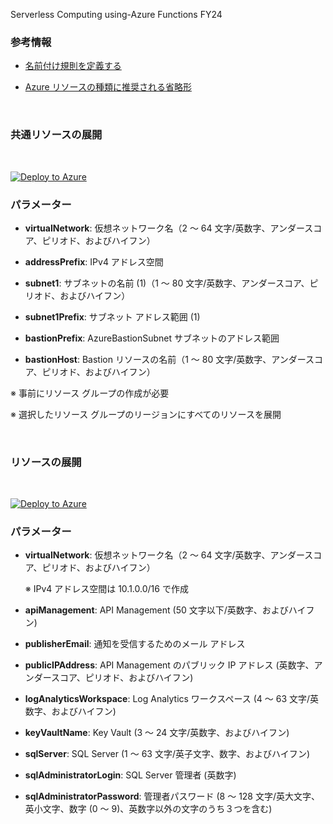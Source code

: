 Serverless Computing using-Azure Functions
FY24

### 参考情報

- [名前付け規則を定義する](https://learn.microsoft.com/ja-jp/azure/cloud-adoption-framework/ready/azure-best-practices/resource-naming)

- [Azure リソースの種類に推奨される省略形](https://learn.microsoft.com/ja-jp/azure/cloud-adoption-framework/ready/azure-best-practices/resource-abbreviations)

<br />

### 共通リソースの展開

<br />

[![Deploy to Azure](https://aka.ms/deploytoazurebutton)](https://portal.azure.com/#create/Microsoft.Template/uri/https%3A%2F%2Fraw.githubusercontent.com%2Fhiroyay-ms%2FServerless-Computing-using-Azure-Functions%2Fmain%2Ftemplates%2Fdeploy-vnet-hub.json)

### パラメーター

- **virtualNetwork**: 仮想ネットワーク名（2 ～ 64 文字/英数字、アンダースコア、ピリオド、およびハイフン）

- **addressPrefix**: IPv4 アドレス空間

- **subnet1**: サブネットの名前 (1)（1 ～ 80 文字/英数字、アンダースコア、ピリオド、およびハイフン）

- **subnet1Prefix**: サブネット アドレス範囲 (1)

- **bastionPrefix**: AzureBastionSubnet サブネットのアドレス範囲

- **bastionHost**: Bastion リソースの名前（1 ～ 80 文字/英数字、アンダースコア、ピリオド、およびハイフン）

※ 事前にリソース グループの作成が必要

※ 選択したリソース グループのリージョンにすべてのリソースを展開

<br />

### リソースの展開

<br />

[![Deploy to Azure](https://aka.ms/deploytoazurebutton)](https://portal.azure.com/#create/Microsoft.Template/uri/https%3A%2F%2Fraw.githubusercontent.com%2Fhiroyay-ms%2FServerless-Computing-using-Azure-Functions%2Fmain%2Ftemplates%2Fdeploy-resources.json)

### パラメーター

- **virtualNetwork**: 仮想ネットワーク名（2 ～ 64 文字/英数字、アンダースコア、ピリオド、およびハイフン）

  ※ IPv4 アドレス空間は 10.1.0.0/16 で作成

- **apiManagement**: API Management (50 文字以下/英数字、およびハイフン)

- **publisherEmail**: 通知を受信するためのメール アドレス

- **publicIPAddress**: API Management のパブリック IP アドレス (英数字、アンダースコア、ピリオド、およびハイフン)

- **logAnalyticsWorkspace**: Log Analytics ワークスペース (4 ～ 63 文字/英数字、およびハイフン)

- **keyVaultName**: Key Vault (3 ～ 24 文字/英数字、およびハイフン)

- **sqlServer**: SQL Server (1 ～ 63 文字/英子文字、数字、およびハイフン)

- **sqlAdministratorLogin**: SQL Server 管理者 (英数字)

- **sqlAdministratorPassword**: 管理者パスワード (8 ～ 128 文字/英大文字、英小文字、数字 (0 ～ 9)、英数字以外の文字のうち３つを含む)

